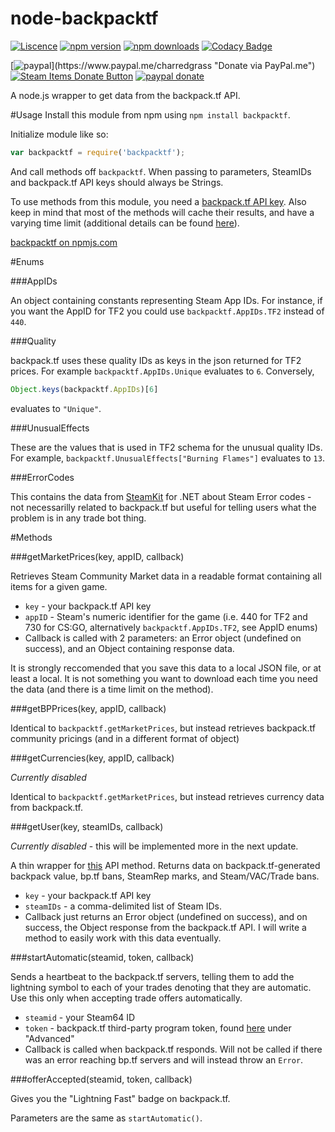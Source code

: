 # node-backpacktf

[![Liscence](https://img.shields.io/badge/license-GPLv2-blue.svg)](https://github.com/charredgrass/node-backpacktf/blob/master/LICENSE)
[![npm version](https://img.shields.io/npm/v/backpacktf.svg)](https://www.npmjs.com/package/backpacktf)
[![npm downloads](https://img.shields.io/npm/dm/backpacktf.svg)](https://npmjs.com/package/backpacktf "backpacktf on npm")
[![Codacy Badge](https://api.codacy.com/project/badge/grade/79bec21f35894058b39a7720c35bf22a)](https://www.codacy.com/app/charredgrass/node-backpacktf "node-backpacktf on Codacy")

[![paypal](https://img.shields.io/badge/paypal-donate%20(via%20paypal.me)-blue.svg)](https://www.paypal.me/charredgrass "Donate via PayPal.me")
[![Steam Items Donate Button](https://img.shields.io/badge/donate-steam%20items-yellowgreen.svg)](https://steamcommunity.com/tradeoffer/new/?partner=98631023&token=l-DaiQbQ "Donate Steam Items")
[![paypal donate](https://img.shields.io/badge/paypal-donate-blue.svg)](https://www.paypal.com/cgi-bin/webscr?cmd=_donations&business=KNZK2U7Q2JY8J&lc=US&item_name=Charred%20Open%20Source%20Projects&currency_code=USD&bn=PP%2dDonationsBF%3abtn_donate_LG%2egif%3aNonHosted "Doante via PayPal donate button")


A node.js wrapper to get data from the backpack.tf API.

#Usage
Install this module from npm using `npm install backpacktf`.

Initialize module like so:

```JavaScript
var backpacktf = require('backpacktf');
```

And call methods off `backpacktf`. When passing to parameters, SteamIDs and backpack.tf API keys should always be Strings.

To use methods from this module, you need a [backpack.tf API key](http://backpack.tf/api/register). Also keep in mind that most of the methods will cache their results, and have a varying time limit (additional details can be found [here](http://backpack.tf/developer)).

[backpacktf on npmjs.com](https://www.npmjs.com/package/backpacktf)


#Enums

###AppIDs

An object containing constants representing Steam App IDs. For instance, if you want the AppID for TF2 you could use `backpacktf.AppIDs.TF2` instead of `440`.

###Quality

backpack.tf uses these quality IDs as keys in the json returned for TF2 prices. For example `backpacktf.AppIDs.Unique` evaluates to `6`. Conversely, 

```js
Object.keys(backpacktf.AppIDs)[6]
```

evaluates to `"Unique"`.

###UnusualEffects

These are the values that is used in TF2 schema for the unusual quality IDs. For example, `backpacktf.UnusualEffects["Burning Flames"]` evaluates to `13`.

###ErrorCodes

This contains the data from [SteamKit](https://github.com/SteamRE/SteamKit) for .NET about Steam Error codes - not necessarilly related to backpack.tf but useful for telling users what the problem is in any trade bot thing.

#Methods

###getMarketPrices(key, appID, callback)

Retrieves Steam Community Market data in a readable format containing all items for a given game.

* `key` - your backpack.tf API key
* `appID` - Steam's numeric identifier for the game (i.e. 440 for TF2 and 730 for CS:GO, alternatively `backpacktf.AppIDs.TF2`, see AppID enums)
* Callback is called with 2 parameters: an Error object (undefined on success), and an Object containing response data.

It is strongly reccomended that you save this data to a local JSON file, or at least a local. It is not something you want to download each time you need the data (and there is a time limit on the method).

###getBPPrices(key, appID, callback)

Identical to `backpacktf.getMarketPrices`, but instead retrieves backpack.tf community pricings (and in a different format of object)

###getCurrencies(key, appID, callback)

*Currently disabled*

Identical to `backpacktf.getMarketPrices`, but instead retrieves currency data from backpack.tf.

###getUser(key, steamIDs, callback)

*Currently disabled* - this will be implemented more in the next update.

A thin wrapper for [this](http://backpack.tf/api/users) API method. Returns data on backpack.tf-generated backpack value, bp.tf bans, SteamRep marks, and Steam/VAC/Trade bans.

* `key` - your backpack.tf API key
* `steamIDs` - a comma-delimited list of Steam IDs.
* Callback just returns an Error object (undefined on success), and on success, the Object response from the backpack.tf API. I will write a method to easily work with this data eventually.

###startAutomatic(steamid, token, callback)

Sends a heartbeat to the backpack.tf servers, telling them to add the lightning symbol to each of your trades denoting that they are automatic. Use this only when accepting trade offers automatically.

* `steamid` - your Steam64 ID
* `token` - backpack.tf third-party program token, found [here](http://backpack.tf/my/preferences) under "Advanced"
* Callback is called when backpack.tf responds. Will not be called if there was an error reaching bp.tf servers and will instead throw an `Error`.

###offerAccepted(steamid, token, callback)

Gives you the "Lightning Fast" badge on backpack.tf.

Parameters are the same as `startAutomatic()`.